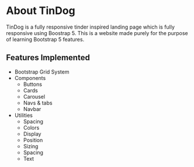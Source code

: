 About TinDog 
================
TinDog is a fully responsive tinder inspired landing page which is fully responsive using Boostrap 5. This is a website made purely for the purpose of learning Bootstrap 5 features. 

Features Implemented 
----------------
* Bootstrap Grid System
* Components
  * Buttons
  * Cards
  * Carousel
  * Navs & tabs
  * Navbar
* Utilities
  * Spacing
  * Colors
  * Display
  * Position
  * Sizing 
  * Spacing
  * Text
  
